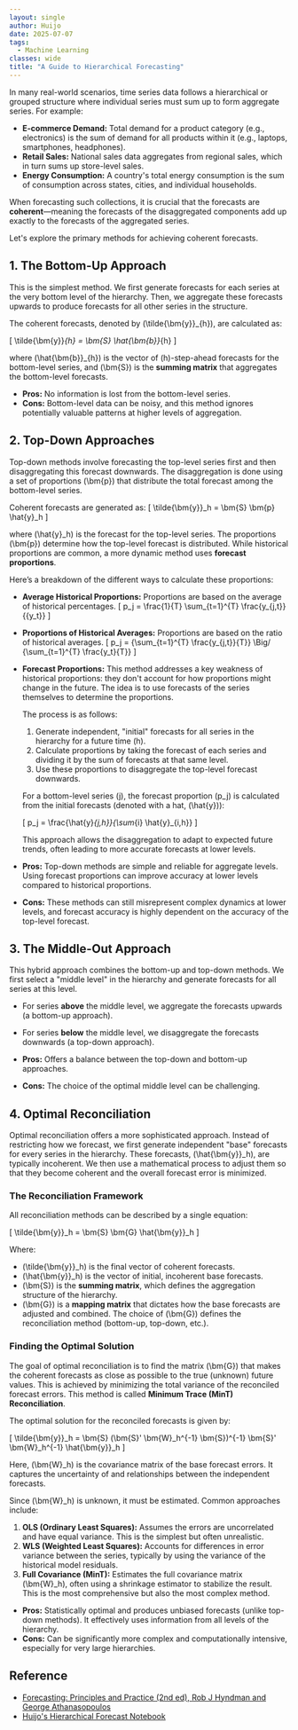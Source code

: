 ```yaml
---
layout: single
author: Huijo
date: 2025-07-07
tags:
  - Machine Learning
classes: wide
title: "A Guide to Hierarchical Forecasting"
---
```


In many real-world scenarios, time series data follows a hierarchical or grouped structure where individual series must sum up to form aggregate series. For example:

- **E-commerce Demand:** Total demand for a product category (e.g., electronics) is the sum of demand for all products within it (e.g., laptops, smartphones, headphones).
- **Retail Sales:** National sales data aggregates from regional sales, which in turn sums up store-level sales.
- **Energy Consumption:** A country's total energy consumption is the sum of consumption across states, cities, and individual households.

When forecasting such collections, it is crucial that the forecasts are **coherent**—meaning the forecasts of the disaggregated components add up exactly to the forecasts of the aggregated series.

Let's explore the primary methods for achieving coherent forecasts.

## 1. The Bottom-Up Approach

This is the simplest method. We first generate forecasts for each series at the very bottom level of the hierarchy. Then, we aggregate these forecasts upwards to produce forecasts for all other series in the structure.

The coherent forecasts, denoted by \(\tilde{\bm{y}}_{h}\), are calculated as:

\[
  \tilde{\bm{y}}_{h} = \bm{S} \hat{\bm{b}}_{h}
\]

where \(\hat{\bm{b}}_{h}\) is the vector of \(h\)-step-ahead forecasts for the bottom-level series, and \(\bm{S}\) is the **summing matrix** that aggregates the bottom-level forecasts.

- **Pros:** No information is lost from the bottom-level series.
- **Cons:** Bottom-level data can be noisy, and this method ignores potentially valuable patterns at higher levels of aggregation.

## 2. Top-Down Approaches

Top-down methods involve forecasting the top-level series first and then disaggregating this forecast downwards. The disaggregation is done using a set of proportions \(\bm{p}\) that distribute the total forecast among the bottom-level series.

Coherent forecasts are generated as:
\[
  \tilde{\bm{y}}_h = \bm{S} \bm{p} \hat{y}_h
\]

where \(\hat{y}_h\) is the forecast for the top-level series. The proportions \(\bm{p}\) determine how the top-level forecast is distributed. While historical proportions are common, a more dynamic method uses **forecast proportions**.

Here’s a breakdown of the different ways to calculate these proportions:

- **Average Historical Proportions:** Proportions are based on the average of historical percentages.
  \[
    p_j = \frac{1}{T} \sum_{t=1}^{T} \frac{y_{j,t}}{{y_t}}
  \]

- **Proportions of Historical Averages:** Proportions are based on the ratio of historical averages.
  \[
    p_j = {\sum_{t=1}^{T} \frac{y_{j,t}}{T}} \Big/ {\sum_{t=1}^{T} \frac{y_t}{T}}
  \]

- **Forecast Proportions:** This method addresses a key weakness of historical proportions: they don't account for how proportions might change in the future. The idea is to use forecasts of the series themselves to determine the proportions.

  The process is as follows:
  1. Generate independent, "initial" forecasts for all series in the hierarchy for a future time \(h\).
  2. Calculate proportions by taking the forecast of each series and dividing it by the sum of forecasts at that same level.
  3. Use these proportions to disaggregate the top-level forecast downwards.

  For a bottom-level series \(j\), the forecast proportion \(p_j\) is calculated from the initial forecasts (denoted with a hat, \(\hat{y}\)):

  \[
    p_j = \frac{\hat{y}_{j,h}}{\sum_{i} \hat{y}_{i,h}}
  \]

  This approach allows the disaggregation to adapt to expected future trends, often leading to more accurate forecasts at lower levels.

- **Pros:** Top-down methods are simple and reliable for aggregate levels. Using forecast proportions can improve accuracy at lower levels compared to historical proportions.
- **Cons:** These methods can still misrepresent complex dynamics at lower levels, and forecast accuracy is highly dependent on the accuracy of the top-level forecast.

## 3. The Middle-Out Approach

This hybrid approach combines the bottom-up and top-down methods. We first select a "middle level" in the hierarchy and generate forecasts for all series at this level.

- For series **above** the middle level, we aggregate the forecasts upwards (a bottom-up approach).
- For series **below** the middle level, we disaggregate the forecasts downwards (a top-down approach).

- **Pros:** Offers a balance between the top-down and bottom-up approaches.
- **Cons:** The choice of the optimal middle level can be challenging.

## 4. Optimal Reconciliation

Optimal reconciliation offers a more sophisticated approach. Instead of restricting how we forecast, we first generate independent "base" forecasts for every series in the hierarchy. These forecasts, \(\hat{\bm{y}}_h\), are typically incoherent. We then use a mathematical process to adjust them so that they become coherent and the overall forecast error is minimized.

### The Reconciliation Framework

All reconciliation methods can be described by a single equation:

\[
  \tilde{\bm{y}}_h = \bm{S} \bm{G} \hat{\bm{y}}_h
\]

Where:

- \(\tilde{\bm{y}}_h\) is the final vector of coherent forecasts.
- \(\hat{\bm{y}}_h\) is the vector of initial, incoherent base forecasts.
- \(\bm{S}\) is the **summing matrix**, which defines the aggregation structure of the hierarchy.
- \(\bm{G}\) is a **mapping matrix** that dictates how the base forecasts are adjusted and combined. The choice of \(\bm{G}\) defines the reconciliation method (bottom-up, top-down, etc.).

### Finding the Optimal Solution

The goal of optimal reconciliation is to find the matrix \(\bm{G}\) that makes the coherent forecasts as close as possible to the true (unknown) future values. This is achieved by minimizing the total variance of the reconciled forecast errors. This method is called **Minimum Trace (MinT) Reconciliation**.

The optimal solution for the reconciled forecasts is given by:

\[
  \tilde{\bm{y}}_h = \bm{S} (\bm{S}' \bm{W}_h^{-1} \bm{S})^{-1} \bm{S}' \bm{W}_h^{-1} \hat{\bm{y}}_h
\]

Here, \(\bm{W}_h\) is the covariance matrix of the base forecast errors. It captures the uncertainty of and relationships between the independent forecasts.

Since \(\bm{W}_h\) is unknown, it must be estimated. Common approaches include:

1. **OLS (Ordinary Least Squares):** Assumes the errors are uncorrelated and have equal variance. This is the simplest but often unrealistic.
2. **WLS (Weighted Least Squares):** Accounts for differences in error variance between the series, typically by using the variance of the historical model residuals.
3. **Full Covariance (MinT):** Estimates the full covariance matrix \(\bm{W}_h\), often using a shrinkage estimator to stabilize the result. This is the most comprehensive but also the most complex method.

- **Pros:** Statistically optimal and produces unbiased forecasts (unlike top-down methods). It effectively uses information from all levels of the hierarchy.
- **Cons:** Can be significantly more complex and computationally intensive, especially for very large hierarchies.

## Reference

- [Forecasting: Principles and Practice (2nd ed), Rob J Hyndman and George Athanasopoulos](https://otexts.com/fpp2/hierarchical.html)
- [Huijo's Hierarchical Forecast Notebook](https://github.com/ccomkhj/ScienceNote/blob/main/ml_hierarchical_forecast.ipynb)